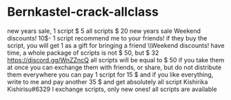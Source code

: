 # Bernkastel-crack-allclass
new years sale, 1 script $ 5 all scripts $ 20 new years sale
Weekend discounts! 10$- 1 script recommend me to your friends! if they buy the script, you will get 1 as a gift for bringing a friend \\\Weekend discounts! have time, a whole package of scripts is not $ 50, but $ 32
https://discord.gg/WnZZncQ all scripts will be equal to $ 50 if you take them at once you can exchange them with friends, or share, but do not distribute them everywhere you can pay 1 script for 15 $ and if you like everything, write to me and pay another 35 $ and get absolutely all script  Kishirika Kishirisu#6329 I exchange scripts, only new ones! all scripts are available
